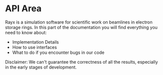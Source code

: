 # API Area

Rayx is a simulation software for scientific work on beamlines in electron storage rings.
In this part of the documentation you will find everything you need to know about:
- Implementation Details
- How to use interfaces
- What to do if you encounter bugs in our code

Disclaimer: We can't guarantee the correctness of all the results, 
especially in the early stages of development.